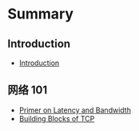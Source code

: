 # Summary

## Introduction

* [Introduction](README.md)

## 网络 101

* [Primer on Latency and Bandwidth](primer-on-latency-and-bandwidth.md)
* [Building Blocks of TCP](building-blocks-of-tcp.md)

